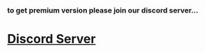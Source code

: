 ### to get premium version please join our discord server...
# [Discord Server](https://discord.gg/jwtswrxuAg)
